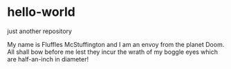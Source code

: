 # hello-world
just another repository

My name is Fluffles McStuffington and I am an envoy from the planet Doom.
All shall bow before me lest they incur the wrath of my boggle eyes which are half-an-inch in diameter!

